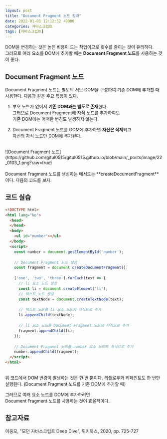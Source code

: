 ```yaml
---
layout: post
title: "Document Fragment 노드 정리"
date: 2022-01-01 12:12:52 +0900
categories: 자바스크립트
tags: [자바스크립트]
---
```


DOM을 변경하는 것은 높은 비용이 드는 작업이므로 횟수를 줄이는 것이 유리하다.  
그러므로 여러 요소를 DOM에 추가할 때는 **Document Fragment 노드**를 사용하는 것이 좋다.  

## Document Fragment 노드
Document Fragment 노드는 별도의 서브 DOM을 구성하여 기존 DOM에 추가할 때 사용한다.  다음과 같은 주요 특징이 있다.  

1. 부모 노드가 없어서 **기존 DOM과는 별도로 존재**한다.  
   그러므로 Document Fragment에 자식 노드를 추가하여도  
   기존 DOM에는 어떠한 변경도 발생하지 않는다.  

2. Document Fragment 노드를 DOM에 추가하면 **자신은 삭제**되고  
   자신의 자식 노드만 DOM에 추가된다.  
  
<br>
![Document Fragment 노드](https://github.com/gitul0515/gitul0515.github.io/blob/main/_posts/image/22_0103_1.png?raw=true)
<br>
<br>
Document Fragment 노드를 생성하는 메서드는 **createDocumentFragment**이다.  
다음의 코드를 보자.  

## 코드 실습
```HTML
<!DOCTYPE html>
<html lang="ko">
  <head>
  </head>
  <body>
    <ul id="number"></ul>
  </body>
  <script>
    const number = document.getElementById('number');

    // Document Fragment 노드 생성
    const fragment = document.createDocumentFragment();

    ['one', 'two', 'three'].forEach(text => {
      // li 요소 노드 생성
      const li = document.createElement('li');
      // 텍스트 노드 생성
      const textNode = document.createTextNode(text);

      // 텍스트 노드를 li 요소 노드의 자식으로 추가
      li.appendChild(textNode);

      // li 요소 노드를 Document Fragment 노드의 자식으로 추가
      fragment.appendChild(li);
    });

    // Document Fragment 노드를 number 요소 노드의 자식으로 추가
    number.appendChild(fragment);
  </script>
</html>
```
<br>
위 코드에서 DOM 변경이 발생하는 것은 한 번 뿐이다. 리플로우와 리페인트도 한 번만 실행된다. (Document Fragment 노드를 기존 DOM에 추가할 때)  
  
그러므로 여러 요소 노드를 DOM에 추가하려면  
Document Fragment 노드를 사용하는 것이 효율적이다.  

## 참고자료
이웅모, "모던 자바스크립트 Deep Dive", 위키북스, 2020, pp. 725-727